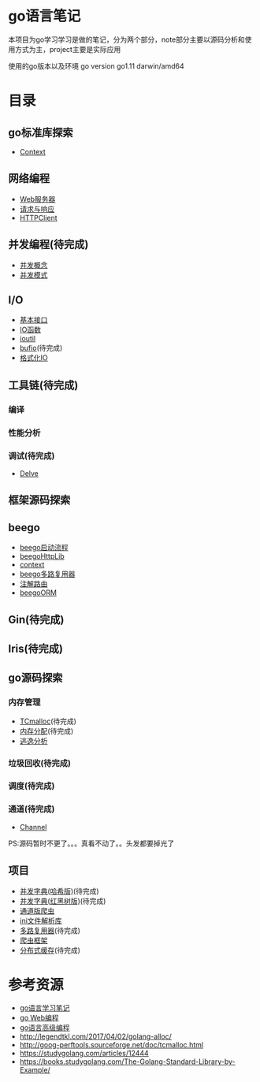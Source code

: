 # go语言笔记
本项目为go学习学习是做的笔记，分为两个部分，note部分主要以源码分析和使用方式为主，project主要是实际应用

使用的go版本以及环境 go version go1.11 darwin/amd64

# 目录
## go标准库探索
+ [Context](note/lib/context.md)
## 网络编程
+ [Web服务器](web/server.md)
+ [请求与响应](web/request&Resp.md)
+ [HTTPClient](web/client.md)
## 并发编程(待完成)
+ [并发概念](note/concurrency/概念.md)
+ [并发模式](note/concurrency/pattern.md)
## I/O
+ [基本接口](note/io/interface.md)
+ [IO函数](note/io/interface.md)
+ [ioutil](note/io/ioutil.md)
+ [bufio](note/io/bufio.md)(待完成)
+ [格式化IO](note/io/fmt.md)

## 工具链(待完成)
### 编译
### 性能分析
### 调试(待完成)
+ [Delve](note/tools/delve.md)

## 框架源码探索
## beego
+ [beego启动流程](note/beego/start.md)
+ [beegoHttpLib](note/beego/httplib.md)
+ [context](note/beego/context.md)
+ [beego多路复用器](note/beego/router.md)
+ [注解路由](note/beego/parser.md)
+ [beegoORM](note/beego/orm.md)

## Gin(待完成)

## Iris(待完成)


## go源码探索
###  内存管理
+ [TCmalloc](note/memory/TCMalloc介绍.md)(待完成)
+ [内存分配](note/memory/内存分配.md)(待完成)
+ [逃逸分析](note/memory/逃逸分析.md)
### 垃圾回收(待完成)

### 调度(待完成)

### 通道(待完成)
+ [Channel](note/chan/chan.md)

PS:源码暂时不更了。。。真看不动了。。头发都要掉光了

## 项目
+ [并发字典(哈希版)]()(待完成)
+ [并发字典(红黑树版)]()(待完成)
+ [通道版爬虫](project/down/README.md)
+ [ini文件解析库](project/conf/README.md)
+ [多路复用器]()(待完成)
+ [爬虫框架](project/spider/README.md)
+ [分布式缓存]()(待完成)

# 参考资源
+ [go语言学习笔记](https://book.douban.com/subject/26832468/)
+ [go Web编程](https://wizardforcel.gitbooks.io/build-web-application-with-golang/content/)
+ [go语言高级编程](https://books.studygolang.com/advanced-go-programming-book/)
+ http://legendtkl.com/2017/04/02/golang-alloc/
+ http://goog-perftools.sourceforge.net/doc/tcmalloc.html
+ https://studygolang.com/articles/12444
+ https://books.studygolang.com/The-Golang-Standard-Library-by-Example/